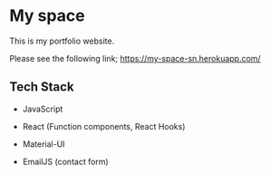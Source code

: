 # My space

This is my portfolio website.

Please see the following link;
https://my-space-sn.herokuapp.com/

## Tech Stack

- JavaScript

- React (Function components, React Hooks)

- Material-UI

- EmailJS (contact form)
